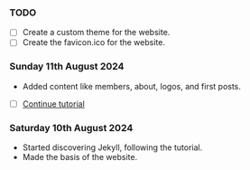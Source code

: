 ### TODO
+ [ ] Create a custom theme for the website.
+ [ ] Create the favicon.ico for the website.

### Sunday 11th August 2024
+ Added content like members, about, logos, and first posts.
+ [ ] [Continue tutorial](https://jekyllrb.com/docs/step-by-step/09-collections/)

### Saturday 10th August 2024
+ Started discovering Jekyll, following the tutorial.
+ Made the basis of the website.
